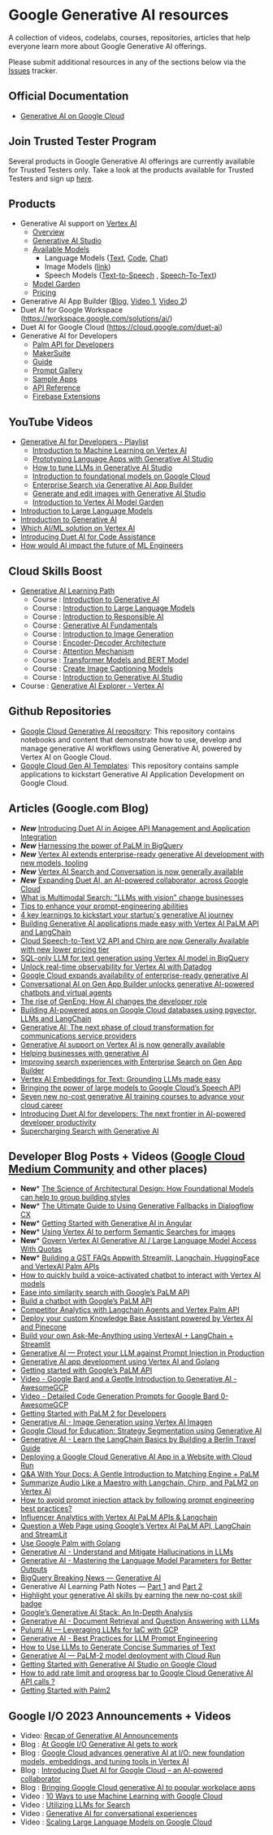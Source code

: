 # Google Generative AI resources
A collection of videos, codelabs, courses, repositories, articles that help everyone learn more about Google Generative AI offerings.

Please submit additional resources in any of the sections below via the [Issues](https://github.com/rominirani/google-genai-resources/issues) tracker. 

## Official Documentation
- [Generative AI on Google Cloud](https://cloud.google.com/ai/generative-ai)

## Join Trusted Tester Program
Several products in Google Generative AI offerings are currently available for Trusted Testers only. Take a look at the products available for Trusted Testers and sign up [here](https://cloud.google.com/ai/earlyaccess/join).

## Products
- Generative AI support on [Vertex AI](https://cloud.google.com/vertex-ai)
  - [Overview](https://cloud.google.com/vertex-ai/docs/generative-ai/learn/overview)
  - [Generative AI Studio](https://cloud.google.com/generative-ai-studio) 
  - [Available Models](https://cloud.google.com/vertex-ai/docs/generative-ai/learn/models)
    - Language Models ([Text](https://cloud.google.com/vertex-ai/docs/generative-ai/text/text-overview), [Code](https://cloud.google.com/vertex-ai/docs/generative-ai/code/code-models-overview), [Chat](https://cloud.google.com/vertex-ai/docs/generative-ai/chat/chat-prompts))
    - Image Models ([link](https://cloud.google.com/vertex-ai/docs/generative-ai/image/overview))
    - Speech Models ([Text-to-Speech](https://cloud.google.com/vertex-ai/docs/generative-ai/speech/text-to-speech) , [Speech-To-Text](https://cloud.google.com/vertex-ai/docs/generative-ai/speech/speech-to-text))
  - [Model Garden](https://cloud.google.com/model-garden)
  - [Pricing](https://cloud.google.com/vertex-ai/pricing#generative_ai_models)
- Generative AI App Builder ([Blog](https://cloud.google.com/blog/products/ai-machine-learning/create-generative-apps-in-minutes-with-gen-app-builder), [Video 1](https://youtube.com/watch?v=0vM5UWC5crs), [Video 2](https://youtube.com/watch?v=kOmG83wGfTs))
- Duet AI for Google Workspace (https://workspace.google.com/solutions/ai/)
- Duet AI for Google Cloud (https://cloud.google.com/duet-ai)
- Generative AI for Developers
  - [Palm API for Developers](https://developers.generativeai.google/products/palm)
  - [MakerSuite](https://developers.generativeai.google/products/makersuite)
  - [Guide](https://developers.generativeai.google/guide)
  - [Prompt Gallery](https://developers.generativeai.google/prompt-gallery)
  - [Sample Apps](https://developers.generativeai.google/develop/sample-apps)
  - [API Reference](https://developers.generativeai.google/api)  
  - [Firebase Extensions](https://developers.generativeai.google/tools/firebase_extensions)
 
## YouTube Videos
- [Generative AI for Developers - Playlist](https://www.youtube.com/playlist?list=PLIivdWyY5sqLRCzKJyixrIDPQKwU6XHpn)
  - [Introduction to Machine Learning on Vertex AI](https://www.youtube.com/watch?v=-3Olw-C4FN4&list=PLIivdWyY5sqLRCzKJyixrIDPQKwU6XHpn&index=1&pp=iAQB)
  - [Prototyping Language Apps with Generative AI Studio](https://www.youtube.com/watch?v=9_zwIyutN7o&list=PLIivdWyY5sqLRCzKJyixrIDPQKwU6XHpn&index=2&t=1s&pp=iAQB)
  - [How to tune LLMs in Generative AI Studio](https://www.youtube.com/watch?v=4A4W03qUTsw&list=PLIivdWyY5sqLRCzKJyixrIDPQKwU6XHpn&index=3&pp=iAQB)
  - [Introduction to foundational models on Google Cloud](https://www.youtube.com/watch?v=YCZ6nwGnL4o&list=PLIivdWyY5sqLRCzKJyixrIDPQKwU6XHpn&index=4&pp=iAQB)
  - [Enterprise Search via Generative AI App Builder](https://www.youtube.com/watch?v=fY8aOe6H2nw&list=PLIivdWyY5sqLRCzKJyixrIDPQKwU6XHpn&index=5&pp=iAQB) 
  - [Generate and edit images with Generative AI Studio](https://www.youtube.com/watch?v=6n5ngB88DHU&list=PLIivdWyY5sqLRCzKJyixrIDPQKwU6XHpn)
  - [Introduction to Vertex AI Model Garden](https://www.youtube.com/watch?v=I7UiSU96CLc&list=PLIivdWyY5sqLRCzKJyixrIDPQKwU6XHpn&index=8)
- [Introduction to Large Language Models](https://www.youtube.com/watch?v=zizonToFXDs)
- [Introduction to Generative AI](https://www.youtube.com/watch?v=G2fqAlgmoPo)
- [Which AI/ML solution on Vertex AI](https://www.youtube.com/watch?v=AtyCqaOGoj4)
- [Introducing Duet AI for Code Assistance](https://www.youtube.com/watch?v=M55Qd2H9hhk)
- [How would AI impact the future of ML Engineers](https://youtu.be/uejAJSynLJo)

## Cloud Skills Boost
- [Generative AI Learning Path](https://www.cloudskillsboost.google/journeys/118)
  - Course : [Introduction to Generative AI](https://bit.ly/3OnAjcq)
  - Course : [Introduction to Large Language Models](https://bit.ly/41Sf59T)
  - Course : [Introduction to Responsible AI](https://bit.ly/3CcxUdy)
  - Course : [Generative AI Fundamentals](https://bit.ly/3J21upR)
  - Course : [Introduction to Image Generation](https://bit.ly/41XcFqh)
  - Course : [Encoder-Decoder Architecture](https://bit.ly/41Sfbyh)
  - Course : [Attention Mechanism](https://bit.ly/3oeMihU)
  - Course : [Transformer Models and BERT Model](https://bit.ly/3OjCcae)
  - Course : [Create Image Captioning Models](https://bit.ly/3INQGM7)
  - Course : [Introduction to Generative AI Studio](https://bit.ly/3Cbzr3n)
- Course : [Generative AI Explorer - Vertex AI](https://bit.ly/3WMn7QF)

## Github Repositories
- [Google Cloud Generative AI repository](https://github.com/GoogleCloudPlatform/generative-ai/tree/main): 
This repository contains notebooks and content that demonstrate how to use, develop and manage generative AI workflows using Generative AI, powered by Vertex AI on Google Cloud.
- [Google Cloud Gen AI Templates](https://github.com/rominirani/genai-apptemplates-googlecloud):
This repository contains sample applications to kickstart Generative AI Application Development on Google Cloud.

## Articles (Google.com Blog)
- ***New*** [Introducing Duet AI in Apigee API Management and Application Integration](https://cloud.google.com/blog/products/api-management/introducing-duet-ai-in-apigee-api-management-and-application-integration)
- ***New*** [Harnessing the power of PaLM in BigQuery](https://cloud.google.com/blog/products/data-analytics/integrating-vertex-ai-foundation-models-in-bigquery)
- ***New*** [Vertex AI extends enterprise-ready generative AI development with new models, tooling](https://cloud.google.com/blog/products/ai-machine-learning/vertex-ai-next-2023-announcements)
- ***New*** [Vertex AI Search and Conversation is now generally available](https://cloud.google.com/blog/products/ai-machine-learning/vertex-ai-search-and-conversation-is-now-generally-available)
- ***New*** [Expanding Duet AI, an AI-powered collaborator, across Google Cloud](https://cloud.google.com/blog/products/ai-machine-learning/duet-ai-in-google-cloud-preview)
- [What is Multimodal Search: "LLMs with vision" change businesses](https://cloud.google.com/blog/products/ai-machine-learning/multimodal-generative-ai-search)
- [Tips to enhance your prompt-engineering abilities](https://cloud.google.com/blog/products/application-development/five-best-practices-for-prompt-engineering)
- [4 key learnings to kickstart your startup's generative AI journey](https://cloud.google.com/blog/topics/startups/generative-ai-for-startups-on-google-cloud)
- [Building Generative AI applications made easy with Vertex AI PaLM API and LangChain](https://cloud.google.com/blog/products/ai-machine-learning/generative-ai-applications-with-vertex-ai-palm-2-models-and-langchain)
- [Cloud Speech-to-Text V2 API and Chirp are now Generally Available with new lower pricing tier](https://cloud.google.com/blog/products/ai-machine-learning/google-cloud-speech-to-text-v2-api)
- [SQL-only LLM for text generation using Vertex AI model in BigQuery](https://cloud.google.com/blog/products/ai-machine-learning/llm-with-vertex-ai-only-using-sql-queries-in-bigquery)
- [Unlock real-time observability for Vertex AI with Datadog](https://cloud.google.com/blog/topics/partners/datadog-observability-now-available-for-vertex-ai)
- [Google Cloud expands availability of enterprise-ready generative AI](https://cloud.google.com/blog/products/ai-machine-learning/enterprise-ready-generative-ai-models-go-ga-in-vertex-ai)
- [Conversational AI on Gen App Builder unlocks generative AI-powered chatbots and virtual agents](https://cloud.google.com/blog/products/ai-machine-learning/generative-ai-powered-chatbots-and-virtual-agents)
- [The rise of GenEng: How AI changes the developer role](https://cloud.google.com/blog/products/ai-machine-learning/the-rise-of-geneng-how-ai-changes-the-developer-role)
- [Building AI-powered apps on Google Cloud databases using pgvector, LLMs and LangChain](https://cloud.google.com/blog/products/databases/using-pgvector-llms-and-langchain-with-google-cloud-databases)
- [Generative AI: The next phase of cloud transformation for communications service providers](https://cloud.google.com/blog/topics/telecommunications/the-promise-of-generative-ai-in-telecommunications)
- [Generative AI support on Vertex AI is now generally available](https://cloud.google.com/blog/products/ai-machine-learning/generative-ai-support-on-vertexai)
- [Helping businesses with generative AI](https://cloud.google.com/blog/products/ai-machine-learning/generative-ai-for-industries)
- [Improving search experiences with Enterprise Search on Gen App Builder](https://cloud.google.com/blog/products/ai-machine-learning/enterprise-search-on-gen-app-builder)
- [Vertex AI Embeddings for Text: Grounding LLMs made easy](https://cloud.google.com/blog/products/ai-machine-learning/how-to-use-grounding-for-your-llms-with-text-embeddings)
- [Bringing the power of large models to Google Cloud’s Speech API](https://cloud.google.com/blog/products/ai-machine-learning/bringing-power-large-models-google-clouds-speech-api)
- [Seven new no-cost generative AI training courses to advance your cloud career](https://cloud.google.com/blog/topics/training-certifications/new-google-cloud-generative-ai-training-resources) 
- [Introducing Duet AI for developers: The next frontier in AI-powered developer productivity](https://cloud.google.com/blog/products/application-development/introducing-duet-ai-for-developers)
- [Supercharging Search with Generative AI](https://blog.google/products/search/generative-ai-search/)

## Developer Blog Posts + Videos ([Google Cloud Medium Community](https://medium.com/google-cloud) and other places)

- **New*** [The Science of Architectural Design: How Foundational Models can help to group building styles](https://medium.com/google-cloud/the-science-of-architectural-design-how-foundational-models-can-help-to-group-building-styles-e5bb68b5b261)
- **New*** [The Ultimate Guide to Using Generative Fallbacks in Dialogflow CX](https://medium.com/google-cloud/the-ultimate-guide-to-using-generative-fallbacks-in-dialogflow-cx-4ccd6d60512)
- **New*** [Getting Started with Generative AI in Angular](https://medium.com/google-cloud/getting-started-with-generative-ai-in-angular-b72737a59982)
- **New*** [Using Vertex AI to perform Semantic Searches for images](https://medium.com/google-cloud/how-to-perform-semantic-searches-for-images-with-vertex-ai-c7dacf8ee8ac)
- **New*** [Govern Vertex AI Generative AI / Large Language Model Access With Quotas](https://medium.com/google-cloud/governing-vertex-ai-gen-ai-llm-model-access-via-quotas-19df2c53fccd)
- **New*** [Building a GST FAQs Appwith Streamlit, Langchain, HuggingFace and VertexAI Palm APIs](https://medium.com/google-cloud/building-a-gst-faqs-app-d8d903eb9c6)
- [How to quickly build a voice-activated chatbot to interact with Vertex AI models](https://www.googlecloudcommunity.com/gc/Community-Blogs/How-to-quickly-build-a-voice-activated-chatbot-to-interact-with/ba-p/618715)
- [Ease into similarity search with Google’s PaLM API](https://www.infoworld.com/article/3703059/ease-into-similarity-search-with-googles-palm-api.html)
- [Build a chatbot with Google’s PaLM API](https://www.infoworld.com/article/3702774/build-a-chatbot-with-google-palm-api.html)
- [Competitor Analytics with Langchain Agents and Vertex Palm API](https://medium.com/google-cloud/competitor-analytics-with-langchain-agents-and-vertex-palm-api-410453cecd83)
- [Deploy your custom Knowledge Base Assistant powered by Vertex AI and Pinecone](https://medium.com/google-cloud/deploy-your-custom-knowledge-base-assistant-powered-by-vertex-ai-and-pinecone-c4e8f4868b99)
- [Build your own Ask-Me-Anything using VertexAI + LangChain + Streamlit](https://medium.com/google-cloud/a-custom-ama-app-using-vertexai-4788834fb766)
- [Generative AI — Protect your LLM against Prompt Injection in Production](https://medium.com/google-cloud/generative-ai-protect-your-llm-against-prompt-injection-in-production-f99852910a8e)
- [Generative AI app development using Vertex AI and Golang](https://medium.com/google-cloud/generative-ai-app-development-using-vertex-ai-and-golang-cf315c7fa4e1)
- [Getting started with Google’s PaLM API](https://www.infoworld.com/article/3700608/getting-started-with-googles-palm-api.html)
- [Video - Google Bard and a Gentle Introduction to Generative AI - AwesomeGCP](https://www.youtube.com/watch?v=YpEcdWM8Ur0)
- [Video - Detailed Code Generation Prompts for Google Bard 0- AwesomeGCP](https://www.youtube.com/watch?v=SlasaaWaYr8)
- [Getting Started with PaLM 2 for Developers](https://aryanirani123.medium.com/getting-started-with-palm-2-introduction-bde344214a69)
- [Generative AI - Image Generation using Vertex AI Imagen](https://medium.com/google-cloud/generative-ai-vertex-ai-image-generation-imagen-2ebc7f884b7a)
- [Google Cloud for Education: Strategy Segmentation using Generative AI](https://medium.com/google-cloud/google-cloud-for-education-strategy-segmentation-using-generative-ai-9645368a69c0)
- [Generative AI - Learn the LangChain Basics by Building a Berlin Travel Guide](https://medium.com/google-cloud/generative-ai-learn-the-langchain-basics-by-building-a-berlin-travel-guide-5cc0a2ce4096)
- [Deploying a Google Cloud Generative AI App in a Website with Cloud Run](https://medium.com/google-cloud/deploying-a-google-cloud-generative-ai-app-in-a-website-with-cloud-run-7c8aa5db344)
- [Q&A With Your Docs: A Gentle Introduction to Matching Engine + PaLM](https://medium.com/google-cloud/q-a-with-your-docs-a-gentle-introduction-to-matching-engine-palm-bbbb6b0cff7b)
- [Summarize Audio Like a Maestro with Langchain, Chirp, and PaLM2 on Vertex AI](https://medium.com/google-cloud/summarize-audio-like-a-maestro-with-langchain-chirp-palm2-on-vertex-ai-31beeb2ba667)
- [How to avoid prompt injection attack by following prompt engineering best practices?](https://medium.com/google-cloud/how-to-avoid-prompt-injection-attack-by-following-prompt-engineering-best-practices-d8acb6bde0d1)
- [Influencer Analytics with Vertex AI PaLM APIs & Langchain](https://medium.com/google-cloud/competitive-analytics-with-vertex-ai-palm-apis-langchain-c67fe230317b)
- [Question a Web Page using Google’s Vertex AI PaLM API, LangChain and StreamLit](https://medium.com/google-cloud/question-a-web-page-using-vertex-ai-palm-api-langchain-and-streamlit-8b56f0753cec)
- [Use Google Palm with Golang](https://medium.com/google-cloud/use-google-palm-with-golang-4dc3c12e279c)
- [Generative AI - Understand and Mitigate Hallucinations in LLMs](https://medium.com/google-cloud/generative-ai-understand-and-mitigate-hallucinations-in-llms-8af7de2f17e2)
- [Generative AI - Mastering the Language Model Parameters for Better Outputs](https://medium.com/google-cloud/generative-ai-mastering-the-language-model-parameters-for-better-outputs-a82b07b4e383)
- [BigQuery Breaking News — Generative AI](https://medium.com/google-cloud/bigquery-breaking-news-generative-ai-8c6d14bd4568)
- Generative AI Learning Path Notes — [Part 1](https://medium.com/google-cloud/generative-ai-learning-path-notes-part-1-d36bc565df1f) and [Part 2](https://medium.com/google-cloud/generative-ai-learning-path-notes-part-2-78a1855f6bd0)
- [Highlight your generative AI skills by earning the new no-cost skill badge](https://cloud.google.com/blog/products/ai-machine-learning/google-cloud-generative-ai-skill-badge)
- [Google’s Generative AI Stack: An In-Depth Analysis](https://thenewstack.io/googles-generative-ai-stack-an-in-depth-analysis/)
- [Generative AI - Document Retrieval and Question Answering with LLMs](https://medium.com/google-cloud/generative-ai-document-retrieval-and-question-answering-with-llms-2b0fb80ae76d)
- [Pulumi AI — Leveraging LLMs for IaC with GCP](https://medium.com/google-cloud/pulumi-ai-leveraging-llms-for-iac-with-gcp-909cd3673926)
- [Generative AI - Best Practices for LLM Prompt Engineering](https://medium.com/google-cloud/generative-ai-best-practices-for-llm-prompt-engineering-2a0131c805cc)
- [How to Use LLMs to Generate Concise Summaries of Text](https://medium.com/google-cloud/how-to-use-llms-to-generate-concise-summaries-of-text-a04966659ed)
- [Generative AI — PaLM-2 model deployment with Cloud Run](https://rafaelsf80.medium.com/generative-ai-palm-2-model-deployment-with-cloud-run-54e8a398b24b)
- [Getting Started with Generative AI Studio on Google Cloud](https://medium.com/google-cloud/getting-started-with-generative-ai-studio-on-google-cloud-5c77dfa8d044)
- [How to add rate limit and progress bar to Google Cloud Generative AI API calls ?](https://medium.com/google-cloud/how-to-add-rate-limit-and-progress-bar-to-google-cloud-generative-ai-api-calls-502b89d35de8)
- [Getting Started with Palm2](https://medium.com/google-cloud/generative-ai-getting-started-with-palm2-91a8354beeff)

## Google I/O 2023 Announcements + Videos
- Video: [Recap of Generative AI Announcements](https://www.youtube.com/shorts/EWLfMw-mfRs)
- Blog : [At Google I/O Generative AI gets to work](https://cloud.google.com/blog/products/ai-machine-learning/google-cloud-at-io-2023)
- Blog : [Google Cloud advances generative AI at I/O: new foundation models, embeddings, and tuning tools in Vertex AI](https://cloud.google.com/blog/products/ai-machine-learning/google-cloud-launches-new-ai-models-opens-generative-ai-studio)
- Blog : [Introducing Duet AI for Google Cloud – an AI-powered collaborator](https://cloud.google.com/blog/products/application-modernization/introducing-duet-ai-for-google-cloud)
- Blog : [Bringing Google Cloud generative AI to popular workplace apps](https://cloud.google.com/blog/products/ai-machine-learning/google-cloud-generative-ai-partners-at-io-2023)
- Video : [10 Ways to use Machine Learning with Google Cloud](https://www.youtube.com/watch?v=oQMgqMRR-io)
- Video : [Utilizing LLMs for Search](https://www.youtube.com/watch?v=AtyCqaOGoj4)
- Video : [Generative AI for conversational experiences](https://www.youtube.com/watch?v=50EJft0ILUI)
- Video : [Scaling Large Language Models on Google Cloud](https://www.youtube.com/watch?v=t74WVC6L5wU)
